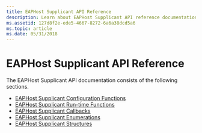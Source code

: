 ```yaml
---
title: EAPHost Supplicant API Reference
description: Learn about EAPHost Supplicant API reference documentation, such as EAPHost Supplicant Run-time Functions.
ms.assetid: 127d8f2e-ede5-4667-8272-6a6a38dcd5a6
ms.topic: article
ms.date: 05/31/2018
---
```


# EAPHost Supplicant API Reference

The EAPHost Supplicant API documentation consists of the following sections.

-   [EAPHost Supplicant Configuration Functions](eap-host-supplicant-configuration-functions.md)
-   [EAPHost Supplicant Run-time Functions](eap-host-supplicant-run-time-functions.md)
-   [EAPHost Supplicant Callbacks](eap-host-supplicant-callbacks.md)
-   [EAPHost Supplicant Enumerations](eap-host-supplicant-enumerations.md)
-   [EAPHost Supplicant Structures](eap-host-supplicant-structures.md)

 

 




